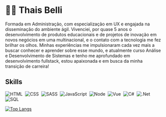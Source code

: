 # 👩‍💻 Thais Belli

<p>
    Formada em Administração, com especialização em UX e engajada na disseminação do ambiente ágil. Vivenciei, por quase 5 anos o desenvolvimento de produtos educacionais e de projetos de inovação em novos negócios em uma multinacional, e o contato com a tecnologia me fez brilhar os olhos. Minhas experiências me impulsionaram cada vez mais a buscar conhecer e aprender sobre esse mundo, e atualmente curso Análise e Desenvolvimento de Sistemas e tenho me aprofundado em desenvolvimento fullstack, estou apaixonada e em busca da minha transição de carreira!
</p>

## Skills

![HTML](https://img.shields.io/badge/HTML-17A589?style=for-the-badge&logo=html5&logoColor=white)&nbsp;
![CSS](https://img.shields.io/badge/CSS-17A589?&style=for-the-badge&logo=css3&logoColor=white)&nbsp;
![SASS](https://img.shields.io/badge/SASS-17A589?&style=for-the-badge&logo=sass&logoColor=white)&nbsp;
![JavaScript](https://img.shields.io/badge/JavaScript-17A589?style=for-the-badge&logo=javascript&logoColor=white)&nbsp;
![Node](https://img.shields.io/badge/Node.js-17A589?style=for-the-badge&logo=node.js&logoColor=white)&nbsp;
![Vue](https://img.shields.io/badge/Vue.js-17A589?style=for-the-badge&logo=vue.js&logoColor=white)&nbsp;
![C#](https://img.shields.io/badge/C%23-17A589?style=for-the-badge&logo=c-sharp&logoColor=white)&nbsp;
![.Net](https://img.shields.io/badge/.NET-17A589?style=for-the-badge&logo=.net&logoColor=white)&nbsp;
![SQL](https://img.shields.io/badge/SQL-17A589?style=for-the-badge&logo=sql&logoColor=white)&nbsp;

[![Top Langs](https://github-readme-stats.vercel.app/api/top-langs/?username=thaisbelli&theme=gotham&layout=compact)](https://github.com/thaisbelli)
